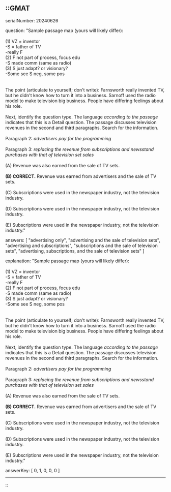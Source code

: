 ::GMAT
---


serialNumber: 20240626

question: "Sample passage map (yours will likely differ):<br><br>(1) VZ = inventor<br>-S = father of TV<br>-really F<br>(2) F not part of process, focus edu<br>-S made comm (same as radio)<br>(3) S just adapt? or visionary?<br>-Some see S neg, some pos<br><br><br>The point (articulate to yourself; don't write): Farnsworth really invented TV, but he didn't know how to turn it into a business. Sarnoff used the radio model to make television big business. People have differing feelings about his role.<br><br>Next, identify the question type. The language <i>according to the passage</i> indicates that this is a Detail question. The passage discusses television revenues in the second and third paragraphs. Search for the information. <br><br>Paragraph 2: <i>advertisers pay for the programming</i><br><br>Paragraph 3: <i>replacing the revenue from subscriptions and newsstand purchases with that of television set sales</i><br><br>(A) Revenue was also earned from the sale of TV sets. <br><br><b>(B) CORRECT.</b> Revenue was earned from advertisers and the sale of TV sets.<br><br>(C) Subscriptions were used in the newspaper industry, not the television industry.<br><br>(D) Subscriptions were used in the newspaper industry, not the television industry.<br><br>(E) Subscriptions were used in the newspaper industry, not the television industry."

answers: [
  "advertising only",
  "advertising and the sale of television sets",
  "advertising and subscriptions",
  "subscriptions and the sale of television sets",
  "advertising, subscriptions, and the sale of television sets"
]

explanation: "Sample passage map (yours will likely differ):<br><br>(1) VZ = inventor<br>-S = father of TV<br>-really F<br>(2) F not part of process, focus edu<br>-S made comm (same as radio)<br>(3) S just adapt? or visionary?<br>-Some see S neg, some pos<br><br><br>The point (articulate to yourself; don't write): Farnsworth really invented TV, but he didn't know how to turn it into a business. Sarnoff used the radio model to make television big business. People have differing feelings about his role.<br><br>Next, identify the question type. The language <i>according to the passage</i> indicates that this is a Detail question. The passage discusses television revenues in the second and third paragraphs. Search for the information. <br><br>Paragraph 2: <i>advertisers pay for the programming</i><br><br>Paragraph 3: <i>replacing the revenue from subscriptions and newsstand purchases with that of television set sales</i><br><br>(A) Revenue was also earned from the sale of TV sets. <br><br><b>(B) CORRECT.</b> Revenue was earned from advertisers and the sale of TV sets.<br><br>(C) Subscriptions were used in the newspaper industry, not the television industry.<br><br>(D) Subscriptions were used in the newspaper industry, not the television industry.<br><br>(E) Subscriptions were used in the newspaper industry, not the television industry."

answerKey: [
  0, 
  1, 
  0, 
  0, 
  0
]



---
::